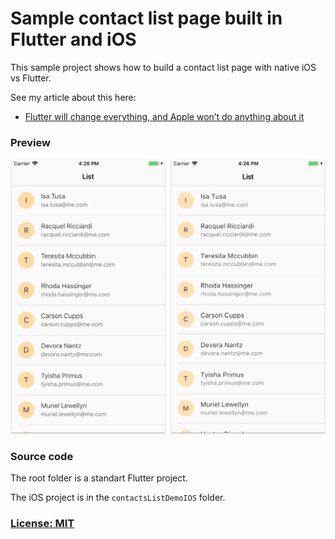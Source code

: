 # Sample contact list page built in Flutter and iOS

This sample project shows how to build a contact list page with native iOS vs Flutter.

See my article about this here:

- [Flutter will change everything, and Apple won’t do anything about it](https://medium.com/coding-with-flutter/flutter-will-change-everything-and-apple-wont-do-anything-about-it-f495e7087802)

### Preview

![](screenshots/contact-list-screenshots.png)

### Source code

The root folder is a standart Flutter project.

The iOS project is in the `contactsListDemoIOS` folder.

### [License: MIT](LICENSE.md)